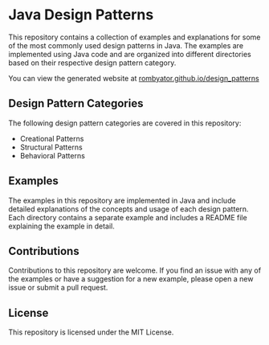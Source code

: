 # Java Design Patterns

This repository contains a collection of examples and explanations for some of the most commonly used design patterns in Java. The examples are implemented using Java code and are organized into different directories based on their respective design pattern category.

You can view the generated website at [rombyator.github.io/design_patterns](https://rombyator.github.io/design_patterns/)

## Design Pattern Categories

The following design pattern categories are covered in this repository:

- Creational Patterns
- Structural Patterns
- Behavioral Patterns

## Examples

The examples in this repository are implemented in Java and include detailed explanations of the concepts and usage of each design pattern. Each directory contains a separate example and includes a README file explaining the example in detail.

## Contributions

Contributions to this repository are welcome. If you find an issue with any of the examples or have a suggestion for a new example, please open a new issue or submit a pull request.

## License

This repository is licensed under the MIT License.
